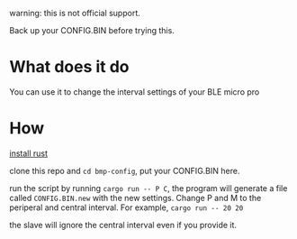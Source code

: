 warning: this is not official support.

Back up your CONFIG.BIN before trying this.


# What does it do

You can use it to change the interval settings of your BLE micro pro

# How

[install rust](https://www.rust-lang.org/tools/install)

clone this repo and `cd bmp-config`, put your CONFIG.BIN here.

run the script by running `cargo run -- P C`, the program will generate a file called `CONFIG.BIN.new` with the new settings.
Change P and M to the periperal and central interval. For example, `cargo run -- 20 20`

the slave will ignore the central interval even if you provide it.
